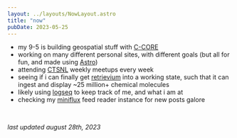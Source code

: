 ```yaml
---
layout: ../layouts/NowLayout.astro
title: "now"
pubDate: 2023-05-25
---
```


- my 9-5 is building geospatial stuff with [C-CORE](https://c-core.ca/)
- working on many different personal sites, with different goals (but all for fun, and made using [Astro](https://astro.build/))
- attending [CTSNL](https://ctsnl.ca/) weekly meetups every week
- seeing if i can finally get [retrievium](https://retrievium.ca/) into a working state, such that it can ingest and display ~25 million+ chemical molecules
- likely using [logseq](https://logseq.com/) to keep track of me, and what i am at
- checking my [miniflux](https://miniflux.app/) feed reader instance for new posts galore

<br />

_last updated august 28th, 2023_
